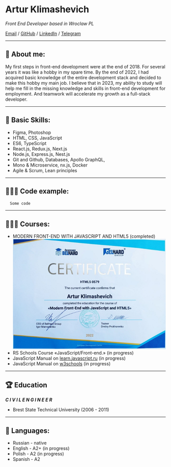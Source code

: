 # Artur Klimashevich

_Front End Developer based in Wroclaw PL_

[Email](mailto:arturklime@gmail.com) / [GitHub](https://github.com/Artur-Kli) / [LinkedIn](https://www.linkedin.com/in/artur-klimashevich/) / [Telegram](https://t.me/Artur_FS_Developer)

****************

## 📌 About me:

My first steps in front-end development were at the end of 2018. For several years it was like a hobby in my spare time. By the end of 2022, I had acquired basic knowledge of the entire development stack and decided to make this hobby my main job.
I believe that in 2023, my ability to study will help me fill in the missing knowledge and skills in front-end development for employment. And teamwork will accelerate my growth as a full-stack developer.

****************
## 🌟 Basic Skills:
* Figma, Photoshop
* HTML, CSS, JavaScript
* ES6, TypeScript
* React.js, Redux.js, Next.js
* Node.js, Express.js, Nest.js
* Git and Github, Databases, Apollo GraphQL,
* Mono & Microservice, nx.js, Docker
* Agile & Scrum, Lean principles

****************

## 👩🏼‍💻 Code example:
```
  Some code
```

****************

## 👩🏼‍🎓 Courses:
* MODERN FRONT-END WITH JAVASCRIPT AND HTML5 (completed)
![Belhard Academy](./BELHARD_Artur_Klimashevich.jpg "Certificate")
* RS Schools Course «JavaScript/Front-end.» (in progress)
* JavaScript Manual on [learn.javascript.ru](https://learn.javascript.ru/) (in progress)
* JavaScript Manual on [w3schools](https://www.w3schools.com/) (in progress)

****************

## 🏆 Education
***С I V I L E N G I N E E R***
* Brest State Technical University (2006 - 2011)

****************

## 💬 Languages:
* Russian - native
* English - A2+ (in progress)
* Polish - A2 (in progress)
* Spanish - A2